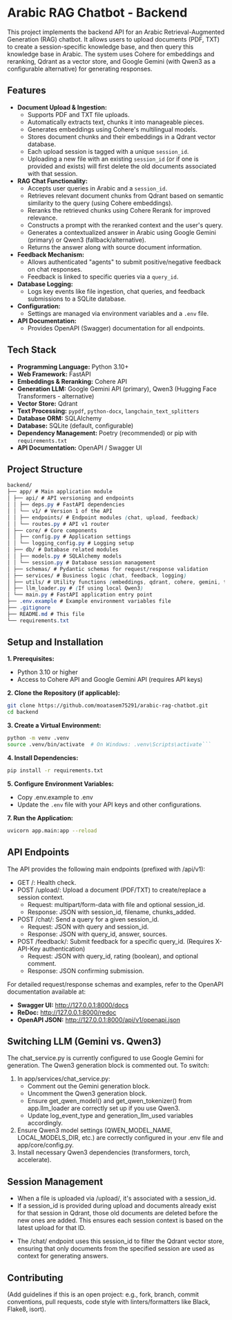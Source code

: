 # Arabic RAG Chatbot - Backend

This project implements the backend API for an Arabic Retrieval-Augmented Generation (RAG) chatbot. It allows users to upload documents (PDF, TXT) to create a session-specific knowledge base, and then query this knowledge base in Arabic. The system uses Cohere for embeddings and reranking, Qdrant as a vector store, and Google Gemini (with Qwen3 as a configurable alternative) for generating responses.

## Features

- **Document Upload & Ingestion:**
  - Supports PDF and TXT file uploads.
  - Automatically extracts text, chunks it into manageable pieces.
  - Generates embeddings using Cohere's multilingual models.
  - Stores document chunks and their embeddings in a Qdrant vector database.
  - Each upload session is tagged with a unique `session_id`.
  - Uploading a new file with an existing `session_id` (or if one is provided and exists) will first delete the old documents associated with that session.
- **RAG Chat Functionality:**
  - Accepts user queries in Arabic and a `session_id`.
  - Retrieves relevant document chunks from Qdrant based on semantic similarity to the query (using Cohere embeddings).
  - Reranks the retrieved chunks using Cohere Rerank for improved relevance.
  - Constructs a prompt with the reranked context and the user's query.
  - Generates a contextualized answer in Arabic using Google Gemini (primary) or Qwen3 (fallback/alternative).
  - Returns the answer along with source document information.
- **Feedback Mechanism:**
  - Allows authenticated "agents" to submit positive/negative feedback on chat responses.
  - Feedback is linked to specific queries via a `query_id`.
- **Database Logging:**
  - Logs key events like file ingestion, chat queries, and feedback submissions to a SQLite database.
- **Configuration:**
  - Settings are managed via environment variables and a `.env` file.
- **API Documentation:**
  - Provides OpenAPI (Swagger) documentation for all endpoints.

## Tech Stack

- **Programming Language:** Python 3.10+
- **Web Framework:** FastAPI
- **Embeddings & Reranking:** Cohere API
- **Generation LLM:** Google Gemini API (primary), Qwen3 (Hugging Face Transformers - alternative)
- **Vector Store:** Qdrant
- **Text Processing:** `pypdf`, `python-docx`, `langchain_text_splitters`
- **Database ORM:** SQLAlchemy
- **Database:** SQLite (default, configurable)
- **Dependency Management:** Poetry (recommended) or pip with `requirements.txt`
- **API Documentation:** OpenAPI / Swagger UI

## Project Structure

```css
backend/
├── app/ # Main application module
│ ├── api/ # API versioning and endpoints
│ │ ├── deps.py # FastAPI dependencies
│ │ └── v1/ # Version 1 of the API
│ │ ├── endpoints/ # Endpoint modules (chat, upload, feedback)
│ │ └── routes.py # API v1 router
│ ├── core/ # Core components
│ │ ├── config.py # Application settings
│ │ └── logging_config.py # Logging setup
│ ├── db/ # Database related modules
│ │ ├── models.py # SQLAlchemy models
│ │ └── session.py # Database session management
│ ├── schemas/ # Pydantic schemas for request/response validation
│ ├── services/ # Business logic (chat, feedback, logging)
│ ├── utils/ # Utility functions (embeddings, qdrant, cohere, gemini, text processing)
│ ├── llm_loader.py # (If using local Qwen3)
│ └── main.py # FastAPI application entry point
├── .env.example # Example environment variables file
├── .gitignore
├── README.md # This file
└── requirements.txt
```

## Setup and Installation

**1. Prerequisites:**

- Python 3.10 or higher
- Access to Cohere API and Google Gemini API (requires API keys)

**2. Clone the Repository (if applicable):**

```bash
git clone https://github.com/moatasem75291/arabic-rag-chatbot.git
cd backend
```

**3. Create a Virtual Environment:**

````bash
python -m venv .venv
source .venv/bin/activate  # On Windows: .venv\Scripts\activate```
````

**4. Install Dependencies:**

```bash
pip install -r requirements.txt
```

**5. Configure Environment Variables:**

- Copy .env.example to .env
- Update the `.env` file with your API keys and other configurations.

**7. Run the Application:**

```bash
uvicorn app.main:app --reload
```

## API Endpoints

The API provides the following main endpoints (prefixed with /api/v1):

- GET /: Health check.
- POST /upload/: Upload a document (PDF/TXT) to create/replace a session context.
  - Request: multipart/form-data with file and optional session_id.
  - Response: JSON with session_id, filename, chunks_added.
- POST /chat/: Send a query for a given session_id.
  - Request: JSON with query and session_id.
  - Response: JSON with query_id, answer, sources.
- POST /feedback/: Submit feedback for a specific query_id. (Requires X-API-Key authentication)
  - Request: JSON with query_id, rating (boolean), and optional comment.
  - Response: JSON confirming submission.

For detailed request/response schemas and examples, refer to the OpenAPI documentation available at:

- **Swagger UI:** http://127.0.0.1:8000/docs
- **ReDoc:** http://127.0.0.1:8000/redoc
- **OpenAPI JSON:** http://127.0.0.1:8000/api/v1/openapi.json

## Switching LLM (Gemini vs. Qwen3)

The chat_service.py is currently configured to use Google Gemini for generation. The Qwen3 generation block is commented out. To switch:

1. In app/services/chat_service.py:
   - Comment out the Gemini generation block.
   - Uncomment the Qwen3 generation block.
   - Ensure get_qwen_model() and get_qwen_tokenizer() from app.llm_loader are correctly set up if you use Qwen3.
   - Update log_event_type and generation_llm_used variables accordingly.
2. Ensure Qwen3 model settings (QWEN_MODEL_NAME, LOCAL_MODELS_DIR, etc.) are correctly configured in your .env file and app/core/config.py.
3. Install necessary Qwen3 dependencies (transformers, torch, accelerate).

## Session Management

- When a file is uploaded via /upload/, it's associated with a session_id.
- If a session_id is provided during upload and documents already exist for that session in Qdrant, those old documents are deleted before the new ones are added. This ensures each session context is based on the latest upload for that ID.

* The /chat/ endpoint uses this session_id to filter the Qdrant vector store, ensuring that only documents from the specified session are used as context for generating answers.

## Contributing

(Add guidelines if this is an open project: e.g., fork, branch, commit conventions, pull requests, code style with linters/formatters like Black, Flake8, isort).

